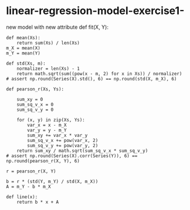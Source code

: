 # linear-regression-model-exercise1-
new model with new attribute 
def fit(X, Y):

    def mean(Xs):
        return sum(Xs) / len(Xs)
    m_X = mean(X)
    m_Y = mean(Y)

    def std(Xs, m):
        normalizer = len(Xs) - 1
        return math.sqrt(sum((pow(x - m, 2) for x in Xs)) / normalizer)
    # assert np.round(Series(X).std(), 6) == np.round(std(X, m_X), 6)

    def pearson_r(Xs, Ys):

        sum_xy = 0
        sum_sq_v_x = 0
        sum_sq_v_y = 0

        for (x, y) in zip(Xs, Ys):
            var_x = x - m_X
            var_y = y - m_Y
            sum_xy += var_x * var_y
            sum_sq_v_x += pow(var_x, 2)
            sum_sq_v_y += pow(var_y, 2)
        return sum_xy / math.sqrt(sum_sq_v_x * sum_sq_v_y)
    # assert np.round(Series(X).corr(Series(Y)), 6) == np.round(pearson_r(X, Y), 6)

    r = pearson_r(X, Y)

    b = r * (std(Y, m_Y) / std(X, m_X))
    A = m_Y - b * m_X

    def line(x):
        return b * x + A
